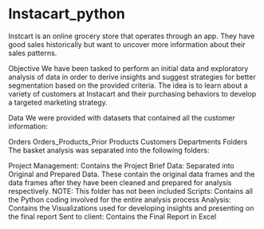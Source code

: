 # Instacart_python
Instcart is an online grocery store that operates through an app. They have good sales historically but want to uncover more information about their sales patterns.

Objective
We have been tasked to perform an initial data and exploratory analysis of data in order to derive insights and suggest strategies for better segmentation based on the provided criteria. The idea is to learn about a variety of customers at Instacart and their purchasing behaviors to develop a targeted marketing strategy.

Data
We were provided with datasets that contained all the customer information:

Orders
Orders_Products_Prior
Products
Customers
Departments
Folders
The basket analysis was separated into the following folders:

Project Management: Contains the Project Brief
Data: Separated into Original and Prepared Data. These contain the original data frames and the data frames after they have been cleaned and prepared for analysis respectively. NOTE: This folder has not been included
Scripts: Contains all the Python coding involved for the entire analysis process
Analysis: Contains the Visualizations used for developing insights and presenting on the final report
Sent to client: Contains the Final Report in Excel
